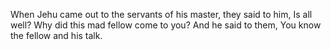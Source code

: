When Jehu came out to the servants of his master, they said to him, Is all well? Why did this mad fellow come to you? And he said to them, You know the fellow and his talk.
